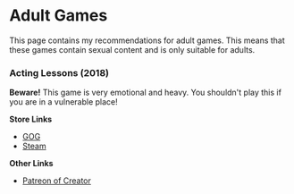 # Adult Games

This page contains my recommendations for adult games. This means that these games contain sexual content and is only suitable for adults.

### Acting Lessons (2018)

**Beware!** This game is very emotional and heavy. You shouldn't play this if you are in a vulnerable place!

**Store Links**
* [GOG](https://www.gog.com/de/game/acting_lessons)
* [Steam](https://store.steampowered.com/app/1045520?l=german&utm_source=GameDB&utm_medium=link&curator_clanid=)

**Other Links**
* [Patreon of Creator](https://www.patreon.com/DrPinkCake)
